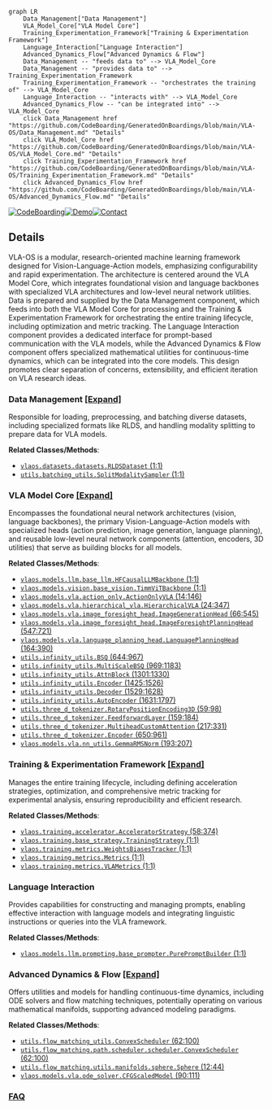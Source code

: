 ```mermaid
graph LR
    Data_Management["Data Management"]
    VLA_Model_Core["VLA Model Core"]
    Training_Experimentation_Framework["Training & Experimentation Framework"]
    Language_Interaction["Language Interaction"]
    Advanced_Dynamics_Flow["Advanced Dynamics & Flow"]
    Data_Management -- "feeds data to" --> VLA_Model_Core
    Data_Management -- "provides data to" --> Training_Experimentation_Framework
    Training_Experimentation_Framework -- "orchestrates the training of" --> VLA_Model_Core
    Language_Interaction -- "interacts with" --> VLA_Model_Core
    Advanced_Dynamics_Flow -- "can be integrated into" --> VLA_Model_Core
    click Data_Management href "https://github.com/CodeBoarding/GeneratedOnBoardings/blob/main/VLA-OS/Data_Management.md" "Details"
    click VLA_Model_Core href "https://github.com/CodeBoarding/GeneratedOnBoardings/blob/main/VLA-OS/VLA_Model_Core.md" "Details"
    click Training_Experimentation_Framework href "https://github.com/CodeBoarding/GeneratedOnBoardings/blob/main/VLA-OS/Training_Experimentation_Framework.md" "Details"
    click Advanced_Dynamics_Flow href "https://github.com/CodeBoarding/GeneratedOnBoardings/blob/main/VLA-OS/Advanced_Dynamics_Flow.md" "Details"
```

[![CodeBoarding](https://img.shields.io/badge/Generated%20by-CodeBoarding-9cf?style=flat-square)](https://github.com/CodeBoarding/CodeBoarding)[![Demo](https://img.shields.io/badge/Try%20our-Demo-blue?style=flat-square)](https://www.codeboarding.org/demo)[![Contact](https://img.shields.io/badge/Contact%20us%20-%20contact@codeboarding.org-lightgrey?style=flat-square)](mailto:contact@codeboarding.org)

## Details

VLA-OS is a modular, research-oriented machine learning framework designed for Vision-Language-Action models, emphasizing configurability and rapid experimentation. The architecture is centered around the VLA Model Core, which integrates foundational vision and language backbones with specialized VLA architectures and low-level neural network utilities. Data is prepared and supplied by the Data Management component, which feeds into both the VLA Model Core for processing and the Training & Experimentation Framework for orchestrating the entire training lifecycle, including optimization and metric tracking. The Language Interaction component provides a dedicated interface for prompt-based communication with the VLA models, while the Advanced Dynamics & Flow component offers specialized mathematical utilities for continuous-time dynamics, which can be integrated into the core models. This design promotes clear separation of concerns, extensibility, and efficient iteration on VLA research ideas.

### Data Management [[Expand]](./Data_Management.md)
Responsible for loading, preprocessing, and batching diverse datasets, including specialized formats like RLDS, and handling modality splitting to prepare data for VLA models.


**Related Classes/Methods**:

- <a href="https://github.com/HeegerGao/VLA-OS/blob/main/vlaos/datasets/datasets.py#L1-L1" target="_blank" rel="noopener noreferrer">`vlaos.datasets.datasets.RLDSDataset` (1:1)</a>
- <a href="https://github.com/HeegerGao/VLA-OS/blob/main/utils/batching_utils.py#L1-L1" target="_blank" rel="noopener noreferrer">`utils.batching_utils.SplitModalitySampler` (1:1)</a>


### VLA Model Core [[Expand]](./VLA_Model_Core.md)
Encompasses the foundational neural network architectures (vision, language backbones), the primary Vision-Language-Action models with specialized heads (action prediction, image generation, language planning), and reusable low-level neural network components (attention, encoders, 3D utilities) that serve as building blocks for all models.


**Related Classes/Methods**:

- <a href="https://github.com/HeegerGao/VLA-OS/blob/main/vlaos/models/llm/base_llm.py#L1-L1" target="_blank" rel="noopener noreferrer">`vlaos.models.llm.base_llm.HFCausalLLMBackbone` (1:1)</a>
- <a href="https://github.com/HeegerGao/VLA-OS/blob/main/vlaos/models/vision/base_vision.py#L1-L1" target="_blank" rel="noopener noreferrer">`vlaos.models.vision.base_vision.TimmViTBackbone` (1:1)</a>
- <a href="https://github.com/HeegerGao/VLA-OS/blob/main/vlaos/models/vla/action_only.py#L14-L146" target="_blank" rel="noopener noreferrer">`vlaos.models.vla.action_only.ActionOnlyVLA` (14:146)</a>
- <a href="https://github.com/HeegerGao/VLA-OS/blob/main/vlaos/models/vla/hierarchical_vla.py#L24-L347" target="_blank" rel="noopener noreferrer">`vlaos.models.vla.hierarchical_vla.HierarchicalVLA` (24:347)</a>
- <a href="https://github.com/HeegerGao/VLA-OS/blob/main/vlaos/models/vla/image_foresight_head.py#L66-L545" target="_blank" rel="noopener noreferrer">`vlaos.models.vla.image_foresight_head.ImageGenerationHead` (66:545)</a>
- <a href="https://github.com/HeegerGao/VLA-OS/blob/main/vlaos/models/vla/image_foresight_head.py#L547-L721" target="_blank" rel="noopener noreferrer">`vlaos.models.vla.image_foresight_head.ImageForesightPlanningHead` (547:721)</a>
- <a href="https://github.com/HeegerGao/VLA-OS/blob/main/vlaos/models/vla/language_planning_head.py#L164-L390" target="_blank" rel="noopener noreferrer">`vlaos.models.vla.language_planning_head.LanguagePlanningHead` (164:390)</a>
- <a href="https://github.com/HeegerGao/VLA-OS/blob/main/utils/infinity_utils.py#L644-L967" target="_blank" rel="noopener noreferrer">`utils.infinity_utils.BSQ` (644:967)</a>
- <a href="https://github.com/HeegerGao/VLA-OS/blob/main/utils/infinity_utils.py#L969-L1183" target="_blank" rel="noopener noreferrer">`utils.infinity_utils.MultiScaleBSQ` (969:1183)</a>
- <a href="https://github.com/HeegerGao/VLA-OS/blob/main/utils/infinity_utils.py#L1301-L1330" target="_blank" rel="noopener noreferrer">`utils.infinity_utils.AttnBlock` (1301:1330)</a>
- <a href="https://github.com/HeegerGao/VLA-OS/blob/main/utils/infinity_utils.py#L1425-L1526" target="_blank" rel="noopener noreferrer">`utils.infinity_utils.Encoder` (1425:1526)</a>
- <a href="https://github.com/HeegerGao/VLA-OS/blob/main/utils/infinity_utils.py#L1529-L1628" target="_blank" rel="noopener noreferrer">`utils.infinity_utils.Decoder` (1529:1628)</a>
- <a href="https://github.com/HeegerGao/VLA-OS/blob/main/utils/infinity_utils.py#L1631-L1797" target="_blank" rel="noopener noreferrer">`utils.infinity_utils.AutoEncoder` (1631:1797)</a>
- <a href="https://github.com/HeegerGao/VLA-OS/blob/main/utils/three_d_tokenizer.py#L59-L98" target="_blank" rel="noopener noreferrer">`utils.three_d_tokenizer.RotaryPositionEncoding3D` (59:98)</a>
- <a href="https://github.com/HeegerGao/VLA-OS/blob/main/utils/three_d_tokenizer.py#L159-L184" target="_blank" rel="noopener noreferrer">`utils.three_d_tokenizer.FeedforwardLayer` (159:184)</a>
- <a href="https://github.com/HeegerGao/VLA-OS/blob/main/utils/three_d_tokenizer.py#L217-L331" target="_blank" rel="noopener noreferrer">`utils.three_d_tokenizer.MultiheadCustomAttention` (217:331)</a>
- <a href="https://github.com/HeegerGao/VLA-OS/blob/main/utils/three_d_tokenizer.py#L650-L961" target="_blank" rel="noopener noreferrer">`utils.three_d_tokenizer.Encoder` (650:961)</a>
- <a href="https://github.com/HeegerGao/VLA-OS/blob/main/vlaos/models/vla/nn_utils.py#L193-L207" target="_blank" rel="noopener noreferrer">`vlaos.models.vla.nn_utils.GemmaRMSNorm` (193:207)</a>


### Training & Experimentation Framework [[Expand]](./Training_Experimentation_Framework.md)
Manages the entire training lifecycle, including defining acceleration strategies, optimization, and comprehensive metric tracking for experimental analysis, ensuring reproducibility and efficient research.


**Related Classes/Methods**:

- <a href="https://github.com/HeegerGao/VLA-OS/blob/main/vlaos/training/accelerator.py#L58-L374" target="_blank" rel="noopener noreferrer">`vlaos.training.accelerator.AcceleratorStrategy` (58:374)</a>
- <a href="https://github.com/HeegerGao/VLA-OS/blob/main/vlaos/training/base_strategy.py#L1-L1" target="_blank" rel="noopener noreferrer">`vlaos.training.base_strategy.TrainingStrategy` (1:1)</a>
- <a href="https://github.com/HeegerGao/VLA-OS/blob/main/vlaos/training/metrics.py#L1-L1" target="_blank" rel="noopener noreferrer">`vlaos.training.metrics.WeightsBiasesTracker` (1:1)</a>
- <a href="https://github.com/HeegerGao/VLA-OS/blob/main/vlaos/training/metrics.py#L1-L1" target="_blank" rel="noopener noreferrer">`vlaos.training.metrics.Metrics` (1:1)</a>
- <a href="https://github.com/HeegerGao/VLA-OS/blob/main/vlaos/training/metrics.py#L1-L1" target="_blank" rel="noopener noreferrer">`vlaos.training.metrics.VLAMetrics` (1:1)</a>


### Language Interaction
Provides capabilities for constructing and managing prompts, enabling effective interaction with language models and integrating linguistic instructions or queries into the VLA framework.


**Related Classes/Methods**:

- <a href="https://github.com/HeegerGao/VLA-OS/blob/main/vlaos/models/llm/prompting/base_prompter.py#L1-L1" target="_blank" rel="noopener noreferrer">`vlaos.models.llm.prompting.base_prompter.PurePromptBuilder` (1:1)</a>


### Advanced Dynamics & Flow [[Expand]](./Advanced_Dynamics_Flow.md)
Offers utilities and models for handling continuous-time dynamics, including ODE solvers and flow matching techniques, potentially operating on various mathematical manifolds, supporting advanced modeling paradigms.


**Related Classes/Methods**:

- <a href="https://github.com/HeegerGao/VLA-OS/blob/main/utils/flow_matching_utils.py#L62-L100" target="_blank" rel="noopener noreferrer">`utils.flow_matching_utils.ConvexScheduler` (62:100)</a>
- <a href="https://github.com/HeegerGao/VLA-OS/blob/main/utils/flow_matching/path/scheduler/scheduler.py#L62-L100" target="_blank" rel="noopener noreferrer">`utils.flow_matching.path.scheduler.scheduler.ConvexScheduler` (62:100)</a>
- <a href="https://github.com/HeegerGao/VLA-OS/blob/main/utils/flow_matching/utils/manifolds/sphere.py#L12-L44" target="_blank" rel="noopener noreferrer">`utils.flow_matching.utils.manifolds.sphere.Sphere` (12:44)</a>
- <a href="https://github.com/HeegerGao/VLA-OS/blob/main/vlaos/models/vla/ode_solver.py#L90-L111" target="_blank" rel="noopener noreferrer">`vlaos.models.vla.ode_solver.CFGScaledModel` (90:111)</a>




### [FAQ](https://github.com/CodeBoarding/GeneratedOnBoardings/tree/main?tab=readme-ov-file#faq)